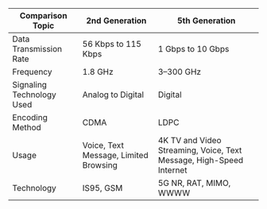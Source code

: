 | Comparison Topic         | 2nd Generation             | 5th Generation            |
|--------------------------|----------------------------|---------------------------|
| Data Transmission Rate   | 56 Kbps to 115 Kbps        | 1 Gbps to 10 Gbps         |
| Frequency                | 1.8 GHz                    | 3–300 GHz                 |
| Signaling Technology Used| Analog to Digital          | Digital                   |
| Encoding Method          | CDMA                       | LDPC                      |
| Usage                    | Voice, Text Message, Limited Browsing | 4K TV and Video Streaming, Voice, Text Message, High-Speed Internet |
| Technology               | IS95, GSM                  | 5G NR, RAT, MIMO, WWWW    |
